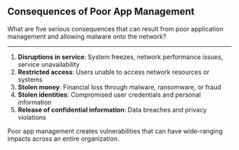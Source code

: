 ## Consequences of Poor App Management

What are five serious consequences that can result from poor application management and allowing malware onto the network?

---

1. **Disruptions in service**: System freezes, network performance issues, service unavailability
2. **Restricted access**: Users unable to access network resources or systems
3. **Stolen money**: Financial loss through malware, ransomware, or fraud
4. **Stolen identities**: Compromised user credentials and personal information
5. **Release of confidential information**: Data breaches and privacy violations

Poor app management creates vulnerabilities that can have wide-ranging impacts across an entire organization.

